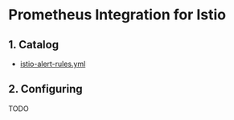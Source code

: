 # Prometheus Integration for Istio

## 1. Catalog

- [istio-alert-rules.yml](istio-alert-rules.yml)

## 2. Configuring

TODO


